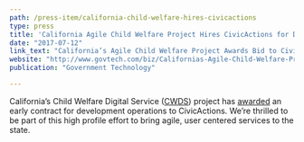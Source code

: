 ```yaml
---
path: /press-item/california-child-welfare-hires-civicactions
type: press
title: 'California Agile Child Welfare Project Hires CivicActions for DevOps'
date: "2017-07-12"
link_text: "California’s Agile Child Welfare Project Awards Bid to CivicActions"
website: "http://www.govtech.com/biz/Californias-Agile-Child-Welfare-Project-Awards-Bid-to-CivicActions.html"
publication: "Government Technology"

---
```


California’s Child Welfare Digital Service ([CWDS](https://cwds.ca.gov/)) project has [awarded](https://blog.cwds.ca.gov/cwds-awards-consulting-contract-to-civicactions/) an early contract for development operations to CivicActions. We’re thrilled to be part of this high profile effort to bring agile, user centered services to the state.
